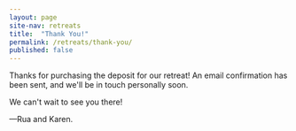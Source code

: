 ```yaml
---
layout: page
site-nav: retreats
title:  "Thank You!"
permalink: /retreats/thank-you/
published: false
---
```


<p class="center u-text-center">Thanks for purchasing the deposit for our retreat! An email confirmation has been sent, and we'll be in touch personally soon.</p>

<p class="center u-text-center">We can't wait to see you there!</p>

<p class="center u-text-center">—Rua and Karen.</p>
